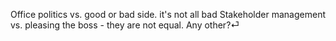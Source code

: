Office politics vs. good or bad side. it's not all bad
Stakeholder management vs. pleasing the boss - they are not equal.
Any other?⏎